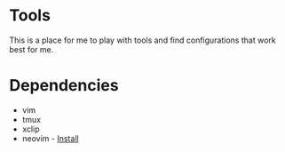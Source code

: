 # Tools

This is a place for me to play with tools and find configurations that work best for me.

# Dependencies

* vim
* tmux
* xclip
* neovim - [Install](https://github.com/neovim/neovim/blob/master/INSTALL.md)
